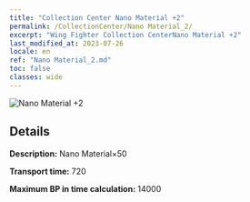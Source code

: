 ```yaml
---
title: "Collection Center Nano Material +2"
permalink: /CollectionCenter/Nano Material_2/
excerpt: "Wing Fighter Collection CenterNano Material +2"
last_modified_at: 2023-07-26
locale: en
ref: "Nano Material_2.md"
toc: false
classes: wide
---
```



![Nano Material +2](/images/cc/CC_Nano_Material_2.png)

## Details

  **Description:** Nano Material×50

  **Transport time:** 720

  **Maximum BP in time calculation:** 14000

